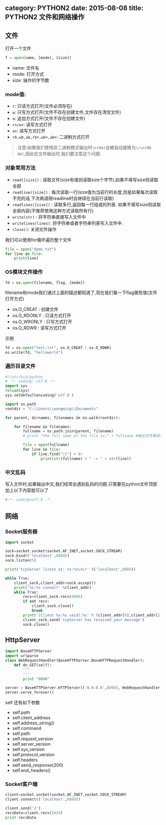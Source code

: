 category: PYTHON2
date: 2015-08-08
title: PYTHON2 文件和网络操作
---
## 文件
打开一个文件
```python
f = open(name, [mode], [size])
```
* name: 文件名
* mode: 打开方式
* size: 操作的字节数

### mode值:
* `r`: 只读方式打开(文件必须存在)
* `w`: 只写方式打开(文件不存在创建文件,文件存在清空文件)
* `a`: 追加方式打开(文件不存在创建文件)
* `r+/w+`: 读写方式打开
* `a+`: 读写方式打开
* `rb,wb,ab,rb+,wb+,ab+`: 二进制方式打开

> 注意:如果我们使用非二进制模式输出时`\n(0A)`会被自动替换为`\r\n(0D 0A)`,因此在文件输出时,我们要注意这个问题.

### 对象常用方法
* `read([size])` : 读取文件(size有值则读取size个字节),如果不填写size则读取全部
* `readline([size])` : 每次读取一行(size值为当前行的长度,但是如果每次读取不完的话,下次再调用readline时会继续在当前行读取)
* `readlines([size])` : 读取多行,返回每一行组成的列表. 如果不填写size则读取全部内容(不推荐使用这种方式读取所有行)
* `write(str)` : 将字符串直接写入文件中
* `writelines(lines)`: 将字符串或者字符串列表写入文件中.
* `close()`: 关闭文件操作

我们可以使用for循环遍历整个文件
```python
file = open("demo.txt")
for line in file:
	print(line)
```

### OS模块文件操作
```python
fd = os.open(filename, flag, [mode])
```
filename和mode我们通过上面的描述都知道了,现在我们看一下flag属性值(文件打开方式)
* os.O_CREAT : 创建文件
* os.O_RDONLY : 只读方式打开
* os.O_WRONLY : 只写方式打开
* os.O_RDWR : 读写方式打开

示例
```python
fd = os.open("test.txt", os.O_CREAT | os.O_RDWR)
os.write(fd, "helloworld")
```

### 遍历目录文件
```python
#!/usr/bin/python
# -*- coding: utf-8 -*-
import sys
reload(sys)
sys.setdefaultencoding('utf-8')

import os.path
rootdir = "C:\\Users\\wangming\\Documents"

for parent, dirnames, filenames in os.walk(rootdir):

    for filename in filenames:
        fullname = os.path.join(parent, filename)
        # print "the full name of the file is:" + fullname #输出文件路径信息

        file = open(fullname)
        for line in file:
            if line.find(")[") > 0:
                print(str(fullname) + " -> " + str(line))

```


### 中文乱码
写入文件时,如果输出中文,我们经常会遇到乱码的问题.只需要在python文件顶部加上以下内容就可以了
```python
#-*- coding=utf-8 -*-
```


## 网络
### Socket服务器
```python
import socket

sock=socket.socket(socket.AF_INET,socket.SOCK_STREAM)
sock.bind(('localhost',8089))
sock.listen(5)

print('tcpServer listen at: %s:%s\n\r' %('localhost',8089))

while True:
    client_sock,client_addr=sock.accept()
    print('%s:%s connect' %client_addr)
    while True:
        recv=client_sock.recv(4096)
        if not recv:
            client_sock.close()
            break
        print('[Client %s:%s said]:%s' % (client_addr[0],client_addr[1],recv))
        client_sock.send('tcpServer has received your message')
        sock.close()
```

## HttpServer
```python
import BaseHTTPServer
import urlparse
class WebRequestHandler(BaseHTTPServer.BaseHTTPRequestHandler):
    def do_GET(self):
        """
        """
        print "8090"

server = BaseHTTPServer.HTTPServer(('0.0.0.0',8090), WebRequestHandler)
server.serve_forever()
```

self 还有如下参数
* self.path
* self.client_address
* self.address_string()
* self.command
* self.path
* self.request_version
* self.server_version
* self.sys_version
* self.protocol_version
* self.headers
* self.send_response(200)
* self.end_headers()

### Socket客户端
```python
client=socket.socket(socket.AF_INET,socket.SOCK_STREAM)
client.connect(('localhost',8880))

client.send('2')
recvData=client.recv(1024)
print recvData
```
